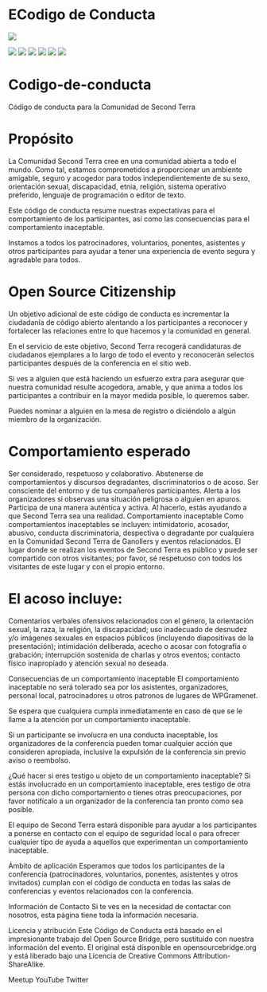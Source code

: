 # ECodigo de Conducta

![](https://pandao.github.io/editor.md/images/logos/editormd-logo-180x180.png)

![](https://img.shields.io/github/stars/pandao/editor.md.svg) ![](https://img.shields.io/github/forks/pandao/editor.md.svg) ![](https://img.shields.io/github/tag/pandao/editor.md.svg) ![](https://img.shields.io/github/release/pandao/editor.md.svg) ![](https://img.shields.io/github/issues/pandao/editor.md.svg) ![](https://img.shields.io/bower/v/editor.md.svg)

# Codigo-de-conducta
Código de conducta para la Comunidad de Second Terra

# Propósito
La Comunidad Second Terra cree en una comunidad abierta a todo el mundo. Como tal, estamos comprometidos a proporcionar un ambiente amigable, seguro y acogedor para todos independientemente de su sexo, orientación sexual, discapacidad, etnia, religión, sistema operativo preferido, lenguaje de programación o editor de texto.

Este código de conducta resume nuestras expectativas para el comportamiento de los participantes, así como las consecuencias para el comportamiento inaceptable.

Instamos a todos los patrocinadores, voluntarios, ponentes, asistentes y otros participantes para ayudar a tener una experiencia de evento segura y agradable para todos.

# Open Source Citizenship
Un objetivo adicional de este código de conducta es incrementar la ciudadanía de código abierto alentando a los participantes a reconocer y fortalecer las relaciones entre lo que hacemos y la comunidad en general.

En el servicio de este objetivo, Second Terra recogerá candidaturas de ciudadanos ejemplares a lo largo de todo el evento y reconocerán selectos participantes después de la conferencia en el sitio web.

Si ves a alguien que está haciendo un esfuerzo extra para asegurar que nuestra comunidad resulte acogedora, amable, y que anima a todos los participantes a contribuir en la mayor medida posible, lo queremos saber.

Puedes nominar a alguien en la mesa de registro o diciéndolo a algún miembro de la organización.

# Comportamiento esperado

Ser considerado, respetuoso y colaborativo.
Abstenerse de comportamientos y discursos degradantes, discriminatorios o de acoso.
Ser consciente del entorno y de tus compañeros participantes. Alerta a los organizadores si observas una situación peligrosa o alguien en apuros.
Participa de una manera auténtica y activa. Al hacerlo, estás ayudando a que Second Terra sea una realidad.
Comportamiento inaceptable
Como comportamientos inaceptables se incluyen: intimidatorio, acosador, abusivo, conducta discriminatoria, despectiva o degradante por cualquiera en la Comunidad Second Terra de Ganollers y eventos relacionados. El lugar donde se realizan los eventos de Second Terra es público y puede ser compartido con otros visitantes; por favor, sé respetuoso con todos los visitantes de este lugar y con el propio entorno.

# El acoso incluye: 
Comentarios verbales ofensivos relacionados con el género, la orientación sexual, la raza, la religión, la discapacidad; uso inadecuado de desnudez y/o imágenes sexuales en espacios públicos (incluyendo diapositivas de la presentación); intimidación deliberada, acecho o acosar con fotografía o grabación; interrupción sostenida de charlas y otros eventos; contacto físico inapropiado y atención sexual no deseada.

Consecuencias de un comportamiento inaceptable
El comportamiento inaceptable no será tolerado sea por los asistentes, organizadores, personal local, patrocinadores u otros patronos de lugares de WPGramenet.

Se espera que cualquiera cumpla inmediatamente en caso de que se le llame a la atención por un comportamiento inaceptable.

Si un participante se involucra en una conducta inaceptable, los organizadores de la conferencia pueden tomar cualquier acción que consideren apropiada, inclusive la expulsión de la conferencia sin previo aviso o reembolso.

¿Qué hacer si eres testigo u objeto de un comportamiento inaceptable?
Si estás involucrado en un comportamiento inaceptable, eres testigo de otra persona con dicho comportamiento o tienes otras preocupaciones, por favor notifícalo a un organizador de la conferencia tan pronto como sea posible.

El equipo de Second Terra estará disponible para ayudar a los participantes a ponerse en contacto con el equipo de seguridad local o para ofrecer cualquier tipo de ayuda a aquellos que experimentan un comportamiento inaceptable.

Ámbito de aplicación
Esperamos que todos los participantes de la conferencia (patrocinadores, voluntarios, ponentes, asistentes y otros invitados) cumplan con el código de conducta en todas las salas de conferencias y eventos relacionados con la conferencia.

Información de Contacto
Si te ves en la necesidad de contactar con nosotros, esta página tiene toda la información necesaria.

Licencia y atribución
Este Código de Conducta está basado en el impresionante trabajo del Open Source Bridge, pero sustituido con nuestra información del evento. El original está disponible en opensourcebridge.org y está liberado bajo una Licencia de Creative Commons Attribution-ShareAlike.

Meetup
YouTube
Twitter
